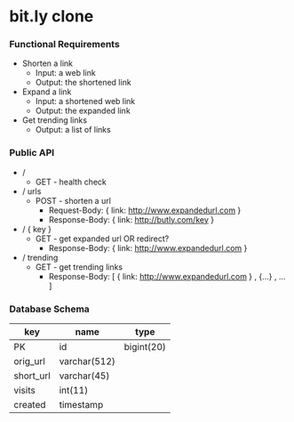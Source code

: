 # bit.ly clone
### Functional Requirements
- Shorten a link
  - Input: a web link
  - Output: the shortened link
- Expand a link
  - Input: a shortened web link
  - Output: the expanded link
- Get trending links
  - Output: a list of links

### Public API
- /
  - GET - health check
- / urls
  - POST - shorten a url
    - Request-Body: { link: http://www.expandedurl.com }
    - Response-Body: { link: http://butly.com/key }
- / { key }
  - GET - get expanded url OR redirect?
    - Response-Body: { link: http://www.expandedurl.com }
- / trending
  - GET - get trending links
    - Response-Body: [ { link: http://www.expandedurl.com } , {...} , ... ]

### Database Schema

key|name     |type
---|---------|-----------
PK |id       |bigint(20)
   |orig_url |varchar(512)
   |short_url|varchar(45)
   |visits   |int(11)
   |created  |timestamp
